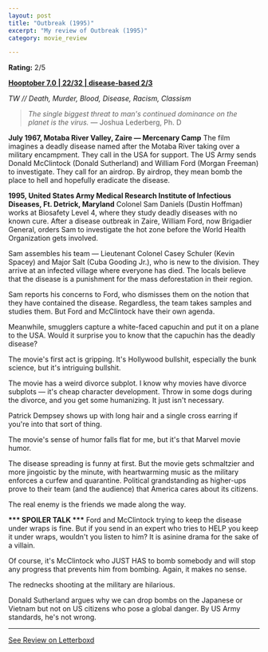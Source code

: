 ```yaml
---
layout: post
title: "Outbreak (1995)"
excerpt: "My review of Outbreak (1995)"
category: movie_review

---
```


**Rating:** 2/5

<b><a href="https://boxd.it/pOK5i/detail">Hooptober 7.0 | 22/32 | disease-based 2/3</a></b>

<i>TW // Death, Murder, Blood, Disease, Racism, Classism</i>

<blockquote><i>The single biggest threat to man's continued dominance on the planet is the virus.</i> — Joshua Lederberg, Ph. D</blockquote>

<b>July 1967, Motaba River Valley, Zaire — Mercenary Camp</b>
The film imagines a deadly disease named after the Motaba River taking over a military encampment. They call in the USA for support. The US Army sends Donald McClintock (Donald Sutherland) and William Ford (Morgan Freeman) to investigate. They call for an airdrop. By airdrop, they mean bomb the place to hell and hopefully eradicate the disease.

<b>1995, United States Army Medical Research Institute of Infectious Diseases, Ft. Detrick, Maryland</b>
Colonel Sam Daniels (Dustin Hoffman) works at Biosafety Level 4, where they study deadly diseases with no known cure. After a disease outbreak in Zaire, William Ford, now Brigadier General, orders Sam to investigate the hot zone before the World Health Organization gets involved.

Sam assembles his team — Lieutenant Colonel Casey Schuler (Kevin Spacey) and Major Salt (Cuba Gooding Jr.), who is new to the division. They arrive at an infected village where everyone has died. The locals believe that the disease is a punishment for the mass deforestation in their region.

Sam reports his concerns to Ford, who dismisses them on the notion that they have contained the disease. Regardless, the team takes samples and studies them. But Ford and McClintock have their own agenda.

Meanwhile, smugglers capture a white-faced capuchin and put it on a plane to the USA. Would it surprise you to know that the capuchin has the deadly disease?

The movie's first act is gripping. It's Hollywood bullshit, especially the bunk science, but it's intriguing bullshit.

The movie has a weird divorce subplot. I know why movies have divorce subplots — it's cheap character development. Throw in some dogs during the divorce, and you get some humanizing. It just isn't necessary.

Patrick Dempsey shows up with long hair and a single cross earring if you're into that sort of thing.

The movie's sense of humor falls flat for me, but it's that Marvel movie humor.

The disease spreading is funny at first. But the movie gets schmaltzier and more jingoistic by the minute, with heartwarming music as the military enforces a curfew and quarantine. Political grandstanding as higher-ups prove to their team (and the audience) that America cares about its citizens.

The real enemy is the friends we made along the way.


<b>*** SPOILER TALK ***</b>
Ford and McClintock trying to keep the disease under wraps is fine. But if you send in an expert who tries to HELP you keep it under wraps, wouldn't you listen to him? It is asinine drama for the sake of a villain.

Of course, it's McClintock who JUST HAS to bomb somebody and will stop any progress that prevents him from bombing. Again, it makes no sense.

The rednecks shooting at the military are hilarious.

Donald Sutherland argues why we can drop bombs on the Japanese or Vietnam but not on US citizens who pose a global danger. By US Army standards, he's not wrong.

<hr>

[See Review on Letterboxd](https://boxd.it/5TrxHV)
